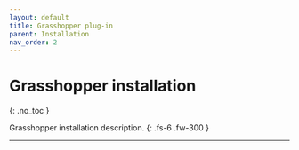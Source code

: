 ```yaml
---
layout: default
title: Grasshopper plug-in
parent: Installation
nav_order: 2
---
```


# Grasshopper installation
{: .no_toc }

Grasshopper installation description.
{: .fs-6 .fw-300 }

---
